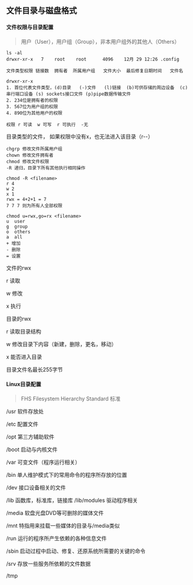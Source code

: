 ## 文件目录与磁盘格式

#### 文件权限与目录配置

>用户（User），用户组（Group），非本用户组外的其他人（Others）

```shell
ls -al
drwxr-xr-x   7    root    root      4096    12月 29 12:26 .config

文件类型权限 链接数  拥有者  所属用户组   文件大小  最后修复日期时间   文件名
```

```
drwxr-xr-x
1. 首位代表文件类型，(d)目录   (-)文件   (l)链接  (b)可供存储的周边设备  (c) 串行端口设备 (s) sockets接口文件 (p)pipe数据传输文件
2. 234位是拥有者的权限
3. 567位为用户组的权限
4. 890位为其他用户的权限

权限 r 可读  w 可写  r 可执行  -无

```

目录类型的文件， 如果权限中没有x，也无法进入该目录（r--）

```shell
chgrp 修改文件所属用户组
chown 修改文件拥有者
chmod 修改文件权限
-R 递归，目录下所有其他执行相同操作

chmod -R <filename>
r 4
w 2
x 1
rwx = 4+2+1 = 7
7 7 7 则为所有人全部权限

chmod u=rwx,go=rx <filename>
u  user
g  group
o  others
a  all
+ 增加
- 删除
= 设置
```

文件的rwx

r 读取

w 修改

x 执行

目录的rwx

r 读取目录结构

w 修改目录下内容（新建，删除，更名，移动）

x 能否进入目录



目录文件名最长255字节



#### Linux目录配置

> FHS Filesystem Hierarchy Standard 标准

/usr  软件存放处

/etc 配置文件

/opt 第三方辅助软件

/boot 启动与内核文件

/var 可变文件（程序运行相关）



/bin 单人维护模式下的常用命令的程序所存放的位置

/dev 接口设备相关的文件

/lib 函数库，标准库，链接库     /lib/modules  驱动程序相关

/media 软盘光盘DVD等可删除的媒体文件

/mnt 特指用来挂载一些媒体的目录与/media类似

/run 运行的程序所产生依赖的各种信息文件

/sbin 启动过程中启动、修复、还原系统所需要的关键的命令 

/srv 存放一些服务所依赖的文件数据

/tmp

